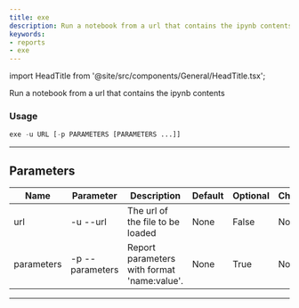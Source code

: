 ```yaml
---
title: exe
description: Run a notebook from a url that contains the ipynb contents
keywords:
- reports
- exe
---
```


import HeadTitle from '@site/src/components/General/HeadTitle.tsx';

<HeadTitle title="reports /exe - Reference | OpenBB Terminal Docs" />

Run a notebook from a url that contains the ipynb contents

### Usage

```python wordwrap
exe -u URL [-p PARAMETERS [PARAMETERS ...]]
```

---

## Parameters

| Name | Parameter | Description | Default | Optional | Choices |
| ---- | --------- | ----------- | ------- | -------- | ------- |
| url | -u  --url | The url of the file to be loaded | None | False | None |
| parameters | -p  --parameters | Report parameters with format 'name:value'. | None | True | None |

---
